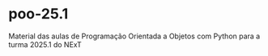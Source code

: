 # poo-25.1
Material das aulas de Programação Orientada a Objetos com Python para a turma 2025.1 do NExT
